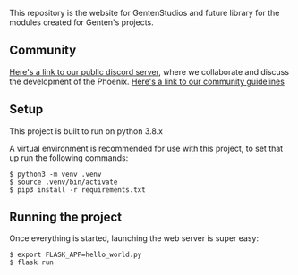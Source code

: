 This repository is the website for GentenStudios and future library for the 
modules created for Genten's projects.

## Community
[Here's a link to our public discord server](https://discord.gg/XRttqAm), where we collaborate and discuss the development of the Phoenix.
[Here's a link to our community guidelines](./CODE_OF_CONDUCT.md)

## Setup
This project is built to run on python 3.8.x

A virtual environment is recommended for use with this project, to set that up
run the following commands:

````
$ python3 -m venv .venv
$ source .venv/bin/activate
$ pip3 install -r requirements.txt
````

## Running the project
Once everything is started, launching the web server is super easy:

````
$ export FLASK_APP=hello_world.py
$ flask run
````